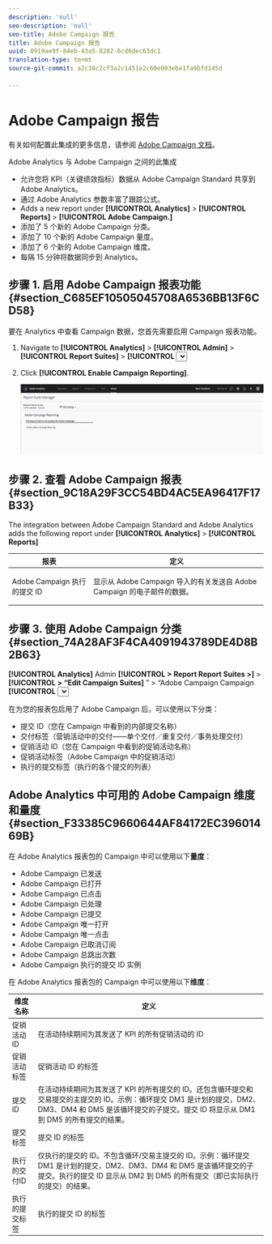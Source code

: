 ```yaml
---
description: 'null'
seo-description: 'null'
seo-title: Adobe Campaign 报告
title: Adobe Campaign 报告
uuid: 0919ae9f-84eb-43a5-8282-6cd6dec63dc1
translation-type: tm+mt
source-git-commit: a2c38c2cf3a2c1451e2c60e003ebe1fa9bfd145d

---
```



# Adobe Campaign 报告

有关如何配置此集成的更多信息，请参阅 [Adobe Campaign 文档](https://helpx.adobe.com/campaign/standard/integrating/using/about-campaign-analytics-integration.html)。

Adobe Analytics 与 Adobe Campaign 之间的此集成

* 允许您将 KPI（关键绩效指标）数据从 Adobe Campaign Standard 共享到 Adobe Analytics。
* 通过 Adobe Analytics 参数丰富了跟踪公式。
* Adds a new report under  **[!UICONTROL Analytics]** &gt; **[!UICONTROL Reports]** &gt; **[!UICONTROL Adobe Campaign.]**
* 添加了 5 个新的 Adobe Campaign 分类。
* 添加了 10 个新的 Adobe Campaign 量度。
* 添加了 6 个新的 Adobe Campaign 维度。
* 每隔 15 分钟将数据同步到 Analytics。

## 步骤 1. 启用 Adobe Campaign 报表功能 {#section_C685EF10505045708A6536BB13F6CD58}

要在 Analytics 中查看 Campaign 数据，您首先需要启用 Campaign 报表功能。

1. Navigate to  **[!UICONTROL Analytics]** &gt; **[!UICONTROL Admin]** &gt; **[!UICONTROL Report Suites]** &gt; **[!UICONTROL <select report suite>]** &gt; **[!UICONTROL Edit Settings]** &gt; **[!UICONTROL Adobe Campaign]** &gt; **[!UICONTROL Adobe Campaign Reporting]** .
1. Click **[!UICONTROL Enable Campaign Reporting]**.

   ![](assets/enable-campaign.png)

## 步骤 2. 查看 Adobe Campaign 报表 {#section_9C18A29F3CC54BD4AC5EA96417F17B33}

The integration between Adobe Campaign Standard and Adobe Analytics adds the following report under  **[!UICONTROL Analytics]** &gt; **[!UICONTROL Reports]**

<table id="table_3627F40DC90646A7B5E217A88B6FD630"> 
 <thead> 
  <tr> 
   <th colname="col1" class="entry"> 报表 </th> 
   <th colname="col2" class="entry"> 定义 </th> 
  </tr> 
 </thead>
 <tbody> 
  <tr> 
   <td colname="col1"> <p>Adobe Campaign 执行的提交 ID </p> </td> 
   <td colname="col2"> <p>显示从 Adobe Campaign 导入的有关发送自 Adobe Campaign 的电子邮件的数据。 </p> </td> 
  </tr> 
 </tbody> 
</table>

## 步骤 3. 使用 Adobe Campaign 分类 {#section_74A28AF3F4CA4091943789DE4D8B2B63}

**[!UICONTROL Analytics]** Admin **[!UICONTROL &gt; Report Report Suites &gt;]** &gt; **[!UICONTROL &gt; “Edit Campaign Suites]** ” &gt; “Adobe Campaign Campaign **[!UICONTROL <select report suite>]************[!UICONTROL ”&gt;“Adobe Campaign Classifications”分类]**

在为您的报表包启用了 Adobe Campaign 后，可以使用以下分类：

* 提交 ID（您在 Campaign 中看到的内部提交名称）
* 交付标签（营销活动中的交付——单个交付／重复交付／事务处理交付）
* 促销活动 ID（您在 Campaign 中看到的促销活动名称）
* 促销活动标签（Adobe Campaign 中的促销活动）
* 执行的提交标签（执行的各个提交的列表）

## Adobe Analytics 中可用的 Adobe Campaign 维度和量度 {#section_F33385C9660644AF84172EC39601469B}

在 Adobe Analytics 报表包的 Campaign 中可以使用以下&#x200B;**量度**：

* Adobe Campaign 已发送
* Adobe Campaign 已打开
* Adobe Campaign 已点击
* Adobe Campaign 已处理
* Adobe Campaign 已提交
* Adobe Campaign 唯一打开
* Adobe Campaign 唯一点击
* Adobe Campaign 已取消订阅
* Adobe Campaign 总跳出次数
* Adobe Campaign 执行的提交 ID 实例

在 Adobe Analytics 报表包的 Campaign 中可以使用以下&#x200B;**维度**：

| 维度名称 | 定义 |
|--- |--- |
| 促销活动 ID | 在活动持续期间为其发送了 KPI 的所有促销活动的 ID |
| 促销活动标签 | 促销活动 ID 的标签 |
| 提交 ID | 在活动持续期间为其发送了 KPI 的所有提交的 ID。还包含循环提交和交易提交的主提交的 ID。示例：循环提交 DM1 是计划的提交，DM2、DM3、DM4 和 DM5 是该循环提交的子提交。提交 ID 将显示从 DM1 到 DM5 的所有提交的结果。 |
| 提交标签 | 提交 ID 的标签 |
| 执行的交付ID | 仅执行的提交的 ID。不包含循环/交易主提交的 ID。示例：循环提交 DM1 是计划的提交，DM2、DM3、DM4 和 DM5 是该循环提交的子提交。执行的提交 ID 显示从 DM2 到 DM5 的所有提交（即已实际执行的提交）的结果。 |
| 执行的提交标签 | 执行的提交 ID 的标签 |
